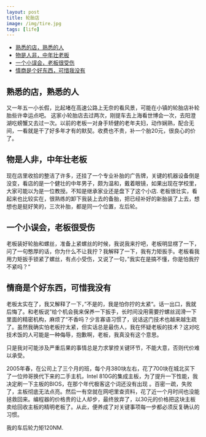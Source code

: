 ```yaml
---
layout: post
title: 轮胎店
image: /img/tire.jpg
tags: [life]
---
```



- [熟悉的店，熟悉的人](#熟悉的店熟悉的人)
- [物是人非，中年壮老板](#物是人非中年壮老板)
- [一个小误会，老板很受伤](#一个小误会老板很受伤)
- [情商是个好东西，可惜我没有](#情商是个好东西可惜我没有)

## 熟悉的店，熟悉的人

又一年五一小长假，比起堵在高速公路上无奈的看风景，可能在小镇的轮胎店补轮胎些许幸运点吧。
这家小轮胎店去过两次，刚提车去上海看世博会一次，去阳澄湖吃螃蟹又去过一次。以前的老板一对身手矫健的老年夫妇，动作娴熟，配合无间，一看就是干了好多年才有的默契。收费也不贵，补一个胎20元，很良心的价了。

##  物是人非，中年壮老板

现在店里收拾的整洁了许多，还挂了一个专业补胎的广告牌，关键的机器设备倒是没变，看店的是一个健壮的中年男子，颇为温和，戴着眼镜，如果出现在学校里，大家可能以为是一位教授。不知是继承家业还是盘下了这个小店. 老板很壮实，看起来也比较实在，很熟练的卸下我装上去的备胎，把已经补好的新胎装了上去，想想也是挺好笑的，三次补胎，都是同一个位置，左后轮。 

##  一个小误会，老板很受伤

老板装好轮胎和螺丝，准备上紧螺丝的时候，我说我来拧吧，老板明显楞了一下，问了一句憨厚的话，你为什么不让我拧？我解释了一下，我有力矩扳手。老板看我用力矩扳手锁紧了螺丝，有点小受伤，又说了一句，”我实在是搞不懂，你是怕我拧不紧吗？“



##  情商是个好东西，可惜我没有

老板太实在了，我又解释了一下，”不是的，我是怕你拧的太紧“。话一出口，我就后悔了。和老板说”给个机会我来保养一下扳手，长时间没用需要拧螺丝润滑一下里面的精密机构，麻烦了“不香吗？少言寡语习惯了，说话这门技术也越来越生疏了。虽然我确实怕老板拧太紧，但实话总是最伤人，我在怀疑老板的技术？这对吃技术饭的人可能是一种侮辱，抱歉啊，老板，我真没有这个意思。

只是我对可能涉及严重后果的事情总是力求掌控关键环节，不能大意，否则代价难以承受。

2005年春，在公司上了三个月的班，每个月380块左右，花了700块在城北买下了一位帅哥换代下来的二手主机，Intel 810G的集成主板，为了提升一下性能，我决定刷一下主板的BIOS，在那个年代极客这个词还没有出现 。百密一疏，失败了，主板彻底无法点亮。然后一有空就在网吧里查资料，花了近一个月时间也没能拯救回来。编程器的价格贵的让人却步，最终放弃了，以30元的价格把这块主板卖给回收主板的精明老板了。从此，便养成了对关键事项每一步都必须反复确认的习惯。

我的车后轮力矩120NM.

